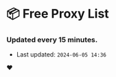 # :package: Free Proxy List
### Updated every 15 minutes.

- Last updated: `2024-06-05 14:36`

:heart:
